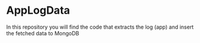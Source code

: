 # AppLogData
 In this repository you will find the code that extracts the log (app) and insert the fetched data to MongoDB

